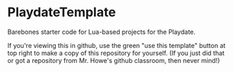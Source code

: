 # PlaydateTemplate
Barebones starter code for Lua-based projects for the Playdate.

If you're viewing this in github, use the green "use this template" button at top right to make a copy of this repository for yourself. (If you just did that or got a repository from Mr. Howe's github classroom, then never mind!)